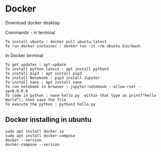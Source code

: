 # Docker

Download docker desktop 

Commands - in terminal

    To install ubuntu : docker pull ubuntu:latest
    To run docker container : docker run -it —rm ubuntu bin/bash


In Docker terminal

    To get updates : apt-update
    To install python latest : apt install python3
    To install pip3 : apt install pip3
    To install Notebook : pip3 install Jupyter
    To install nano : apt install nano
    To run notebook in browser : jupyter-notebook --allow-root --ip=0.0.0.0
    To code in python : nano hello.py  within that type as print(“Hello World”); then save the file
    To execute the python : python3 hello.py



## Docker installing in ubuntu 

    sudo apt install docker.io
    sudo apt install docker-compose
    docker --version
    docker-compose --version

